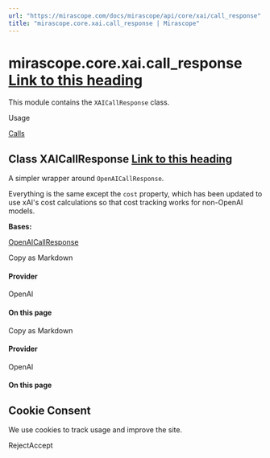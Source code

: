 ```yaml
---
url: "https://mirascope.com/docs/mirascope/api/core/xai/call_response"
title: "mirascope.core.xai.call_response | Mirascope"
---
```


# mirascope.core.xai.call\_response [Link to this heading](https://mirascope.com/docs/mirascope/api/core/xai/call_response\#mirascope-core-xai-call-response)

This module contains the `XAICallResponse` class.

Usage

[Calls](https://mirascope.com/docs/mirascope/learn/calls#handling-responses)

## Class XAICallResponse [Link to this heading](https://mirascope.com/docs/mirascope/api/core/xai/call_response\#xaicallresponse)

A simpler wrapper around `OpenAICallResponse`.

Everything is the same except the `cost` property, which has been updated to use
xAI's cost calculations so that cost tracking works for non-OpenAI models.

**Bases:**

[OpenAICallResponse](https://mirascope.com/docs/mirascope/api/core/openai/call_response#openaicallresponse)

Copy as Markdown

#### Provider

OpenAI

#### On this page

Copy as Markdown

#### Provider

OpenAI

#### On this page

## Cookie Consent

We use cookies to track usage and improve the site.

RejectAccept